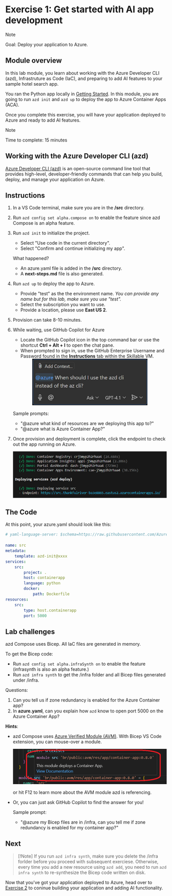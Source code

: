 # Exercise 1: Get started with AI app development

> [!Note]
> Goal: Deploy your application to Azure.

## Module overview

In this lab module, you learn about working with the Azure Developer CLI (azd), Infrastruture as Code (IaC), and preparing to add AI features to your sample hotel search app.

You ran the Python app locally in [Getting Started](getting-started.md). In this module, you are going to run `azd init` and `azd up` to deploy the app to Azure Container Apps (ACA).

Once you complete this exercise, you will have your application deployed to Azure and ready to add AI features.

> [!NOTE]
> Time to complete: 15 minutes

## Working with the Azure Developer CLI (azd)

[Azure Developer CLI (azd)](https://aka.ms/azd) is an open-source command line tool that provides high-level, developer-friendly commands that can help you build, deploy, and manage your application on Azure. 

## Instructions
1. In a VS Code terminal, make sure you are in the **/src** directory. 
1. Run `azd config set alpha.compose on` to enable the feature since azd Compose is an alpha feature.
1. Run `azd init` to initialize the project.
    * Select "Use code in the current directory".
    * Select "Confirm and continue initializing my app".

    What happened?
    * An azure.yaml file is added in the **/src** directory.
    * A **next-steps.md** file is also generated.

1. Run `azd up` to deploy the app to Azure.
    * Provide "test" as the the environment name. *You can provide any name but for this lab, make sure you use "test".*
    * Select the subscription you want to use.
    * Provide a location, please use **East US 2**.

1. Provision can take 8-10 minutes. 

1. While waiting, use GitHub Copilot for Azure
    * Locate the GitHub Copilot icon in the top command bar or use the shortcut **Ctrl + Alt + I** to open the chat pane.
    * When prompted to sign in, use the GitHub Enterprise Username and Password found in the **Instructions** tab within the Skillable VM.

    <div align="center">
        <img src="..\img\ask_at_azure.jpg" alt="Ask @azure" style="max-width: 75%; height: auto;">
    </div>

    Sample prompts:
    * "@azure what kind of resources are we deploying this app to?"
    * "@azure what is Azure Container App?"

1. Once provision and deployment is complete, click the endpoint to check out the app running on Azure.

    ![azd up](/Lab-Instructions/Images/1.azd-up-done.png)

## The Code

At this point, your azure.yaml should look like this:

``` yaml
# yaml-language-server: $schema=https://raw.githubusercontent.com/Azure/azure-dev/main/schemas/alpha/azure.yaml.json

name: src
metadata:
    template: azd-init@xxxx
services:
    src:
        project: .
        host: containerapp
        language: python
        docker:
            path: Dockerfile
resources:
    src:
        type: host.containerapp
        port: 5000
```

## Lab challenges
azd Compose uses Bicep. All IaC files are generated in memory.

To get the Bicep code:
* Run `azd config set alpha.infraSynth on` to enable the feature (infrasynth is also an alpha feature.)
* Run `azd infra synth` to get the /infra folder and all Bicep files generated under /infra.

Questions:
1. Can you tell us if zone redundancy is enabled for the Azure Container app?
1. In **azure.yaml**, can you explain how `azd` know to open port 5000 on the Azure Container App?

**Hints**: 
* azd Compose uses [Azure Verified Module (AVM)](https://aka.ms/AVM). With Bicep VS Code extension, you can mouse-over a module.

    ![Mouse over module name](/Lab-Instructions/Images/1.mouse-over-avm.png)
    
    or hit F12 to learn more about the AVM module azd is referencing.
* Or, you can just ask GitHub Copilot to find the answer for you!

    Sample prompt:
    * "@azure my Bicep files are in /infra, can you tell me if zone redundancy is enabled for my container app?"

## Next

> [!Note] If you run `azd infra synth`, make sure you delete the /infra forlder before you proceed with subsequent exerciese. Otherwise, every time you add a new resource using `azd add`, you need to run `azd infra synth` to re-synthesize the Bicep code written on disk.

Now that you've got your application deployed to Azure, head over to [Exercise 2](/Lab-Instructions/2.Exercise-2.md) to coninue building your application and adding AI functionality.